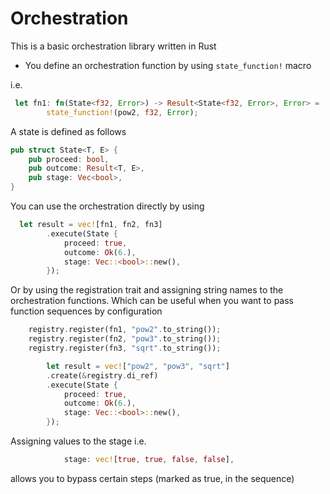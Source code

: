 # Orchestration

This is a basic orchestration library written in Rust

* You define an orchestration function by using `state_function!` macro

i.e.

``` rust
 let fn1: fn(State<f32, Error>) -> Result<State<f32, Error>, Error> =
        state_function!(pow2, f32, Error);
```

A state is defined as follows

``` rust
pub struct State<T, E> {
    pub proceed: bool,
    pub outcome: Result<T, E>,
    pub stage: Vec<bool>,
}
```

You can use the orchestration directly by using

``` rust
  let result = vec![fn1, fn2, fn3]
        .execute(State {
            proceed: true,
            outcome: Ok(6.),
            stage: Vec::<bool>::new(),
        });
```

Or by using the registration trait and assigning string names to the orchestration functions.
Which can be useful when you want to pass function sequences by configuration

``` rust
    registry.register(fn1, "pow2".to_string());
    registry.register(fn2, "pow3".to_string());
    registry.register(fn3, "sqrt".to_string());

        let result = vec!["pow2", "pow3", "sqrt"]
        .create(&registry.di_ref)
        .execute(State {
            proceed: true,
            outcome: Ok(6.),
            stage: Vec::<bool>::new(),
        });
```

Assigning values to the stage i.e.

```rust
            stage: vec![true, true, false, false],
``` 

allows you to bypass certain steps (marked as true, in the sequence) 